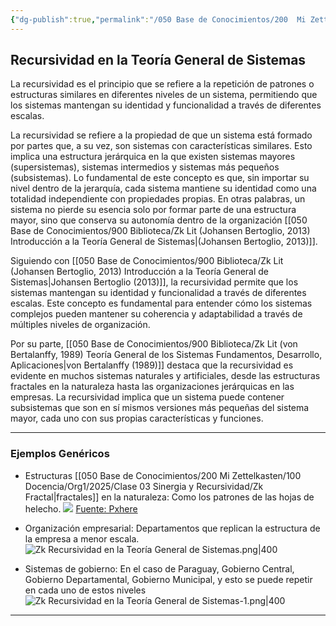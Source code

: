 ```yaml
---
{"dg-publish":true,"permalink":"/050 Base de Conocimientos/200  Mi Zettelkasten/100 Docencia/Org1/2025/Clase 03 Sinergia y Recursividad/Zk Recursividad en la Teoría General de Sistemas/","tags":["digitalGarden","recursividad"]}
---
```


## Recursividad en la Teoría General de Sistemas

La recursividad es el principio que se refiere a la repetición de patrones o estructuras similares en diferentes niveles de un sistema, permitiendo que los sistemas mantengan su identidad y funcionalidad a través de diferentes escalas.

La recursividad se refiere a la propiedad de que un sistema está formado por partes que, a su vez, son sistemas con características similares. Esto implica una estructura jerárquica en la que existen sistemas mayores (supersistemas), sistemas intermedios y sistemas más pequeños (subsistemas). Lo fundamental de este concepto es que, sin importar su nivel dentro de la jerarquía, cada sistema mantiene su identidad como una totalidad independiente con propiedades propias. En otras palabras, un sistema no pierde su esencia solo por formar parte de una estructura mayor, sino que conserva su autonomía dentro de la organización  [[050 Base de Conocimientos/900 Biblioteca/Zk Lit (Johansen Bertoglio, 2013) Introducción a la Teoría General de Sistemas\|(Johansen Bertoglio, 2013)]].

Siguiendo con [[050 Base de Conocimientos/900 Biblioteca/Zk Lit (Johansen Bertoglio, 2013) Introducción a la Teoría General de Sistemas\|Johansen Bertoglio (2013)]], la recursividad permite que los sistemas mantengan su identidad y funcionalidad a través de diferentes escalas. Este concepto es fundamental para entender cómo los sistemas complejos pueden mantener su coherencia y adaptabilidad a través de múltiples niveles de organización.

Por su parte, [[050 Base de Conocimientos/900 Biblioteca/Zk Lit (von Bertalanffy, 1989) Teoría General de los Sistemas Fundamentos, Desarrollo, Aplicaciones\|von Bertalanffy (1989)]] destaca que la recursividad es evidente en muchos sistemas naturales y artificiales, desde las estructuras fractales en la naturaleza hasta las organizaciones jerárquicas en las empresas. La recursividad implica que un sistema puede contener subsistemas que son en sí mismos versiones más pequeñas del sistema mayor, cada uno con sus propias características y funciones.

----
### Ejemplos Genéricos

- Estructuras [[050 Base de Conocimientos/200  Mi Zettelkasten/100 Docencia/Org1/2025/Clase 03 Sinergia y Recursividad/Zk Fractal\|fractales]] en la naturaleza: Como los patrones de las hojas de helecho.
![](https://encrypted-tbn0.gstatic.com/images?q=tbn:ANd9GcTwHZzT30fn8BGUzOBterbnmLxJ5ZyOJL66BQ&s)
[Fuente: Pxhere](https://pxhere.com/es/photo/1625791)

- Organización empresarial: Departamentos que replican la estructura de la empresa a menor escala.
![Zk Recursividad en la Teoría General de Sistemas.png|400](/img/user/050%20Base%20de%20Conocimientos/200%20%20Mi%20Zettelkasten/100%20Docencia/Org1/2025/Clase%2003%20Sinergia%20y%20Recursividad/000%20Adjuntos/Zk%20Recursividad%20en%20la%20Teor%C3%ADa%20General%20de%20Sistemas.png)

- Sistemas de gobierno: En el caso de Paraguay, Gobierno Central, Gobierno Departamental, Gobierno Municipal, y esto se puede repetir en cada uno de estos niveles
![Zk Recursividad en la Teoría General de Sistemas-1.png|400](/img/user/050%20Base%20de%20Conocimientos/200%20%20Mi%20Zettelkasten/100%20Docencia/Org1/2025/Clase%2003%20Sinergia%20y%20Recursividad/000%20Adjuntos/Zk%20Recursividad%20en%20la%20Teor%C3%ADa%20General%20de%20Sistemas-1.png)

----
